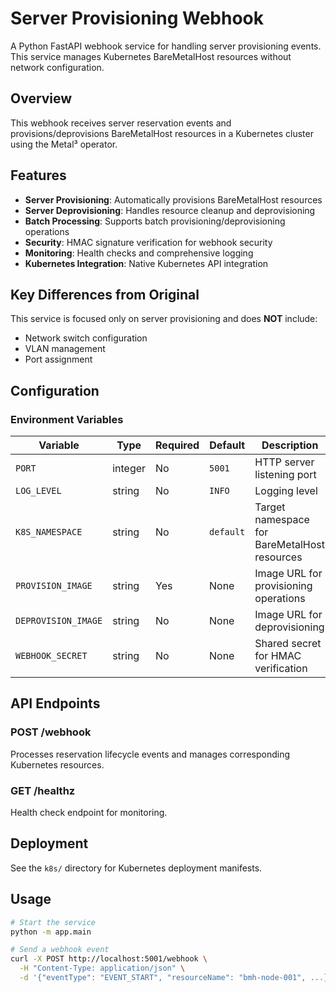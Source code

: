 # Server Provisioning Webhook

A Python FastAPI webhook service for handling server provisioning events. This service manages Kubernetes BareMetalHost resources without network configuration.

## Overview

This webhook receives server reservation events and provisions/deprovisions BareMetalHost resources in a Kubernetes cluster using the Metal³ operator.

## Features

- **Server Provisioning**: Automatically provisions BareMetalHost resources
- **Server Deprovisioning**: Handles resource cleanup and deprovisioning
- **Batch Processing**: Supports batch provisioning/deprovisioning operations
- **Security**: HMAC signature verification for webhook security
- **Monitoring**: Health checks and comprehensive logging
- **Kubernetes Integration**: Native Kubernetes API integration

## Key Differences from Original

This service is focused only on server provisioning and does **NOT** include:
- Network switch configuration
- VLAN management
- Port assignment

## Configuration

### Environment Variables

| Variable | Type | Required | Default | Description |
|----------|------|----------|---------|-------------|
| `PORT` | integer | No | `5001` | HTTP server listening port |
| `LOG_LEVEL` | string | No | `INFO` | Logging level |
| `K8S_NAMESPACE` | string | No | `default` | Target namespace for BareMetalHost resources |
| `PROVISION_IMAGE` | string | Yes | None | Image URL for provisioning operations |
| `DEPROVISION_IMAGE` | string | No | None | Image URL for deprovisioning |
| `WEBHOOK_SECRET` | string | No | None | Shared secret for HMAC verification |

## API Endpoints

### POST /webhook
Processes reservation lifecycle events and manages corresponding Kubernetes resources.

### GET /healthz
Health check endpoint for monitoring.

## Deployment

See the `k8s/` directory for Kubernetes deployment manifests.

## Usage

```bash
# Start the service
python -m app.main

# Send a webhook event
curl -X POST http://localhost:5001/webhook \
  -H "Content-Type: application/json" \
  -d '{"eventType": "EVENT_START", "resourceName": "bmh-node-001", ...}'
```

